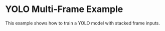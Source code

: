 # YOLO Multi-Frame Example

This example shows how to train a YOLO model with stacked frame inputs.
